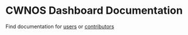 # CWNOS Dashboard Documentation

Find documentation for [users](users.md) or [contributors](contributors.md)
